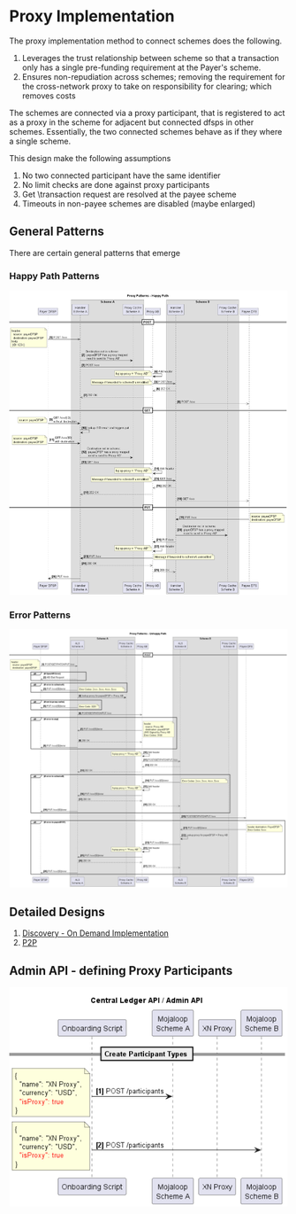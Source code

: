 # Proxy Implementation
The proxy implementation method to connect schemes does the following.
1. Leverages the trust relationship between scheme so that a transaction only has a single pre-funding requirement at the Payer's scheme.
2. Ensures non-repudiation across schemes; removing the requirement for the cross-network proxy to take on responsibility for clearing; which removes costs

The schemes are connected via a proxy participant, that is registered to act as a proxy in the scheme for adjacent but connected dfsps in other schemes. 
Essentially, the two connected schemes behave as if they where a single scheme.

This design make the following assumptions
1. No two connected participant have the same identifier
1. No limit checks are done against proxy participants
1. Get \transaction request are resolved at the payee scheme
1. Timeouts in non-payee schemes are  disabled (maybe enlarged)

## General Patterns
There are certain general patterns that emerge
### Happy Path Patterns
![Happy Path Patterns](./Proxy%20pattern%20-%20Happy%20path.png)

### Error Patterns
![Error Patterns](./Proxy%20pattern%20-%20Unhappy%20path.png)

## Detailed Designs
1. [Discovery - On Demand Implementation](./Discovery.md)
2. [P2P](./P2P.md)

## Admin API - defining Proxy Participants
![Admin API](SettingUpProxys.png)
